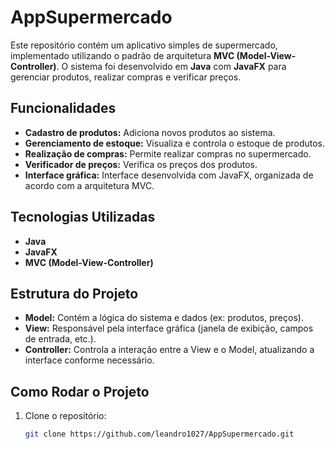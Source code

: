 # AppSupermercado

Este repositório contém um aplicativo simples de supermercado, implementado utilizando o padrão de arquitetura **MVC (Model-View-Controller)**. O sistema foi desenvolvido em **Java** com **JavaFX** para gerenciar produtos, realizar compras e verificar preços.

## Funcionalidades

- **Cadastro de produtos:** Adiciona novos produtos ao sistema.
- **Gerenciamento de estoque:** Visualiza e controla o estoque de produtos.
- **Realização de compras:** Permite realizar compras no supermercado.
- **Verificador de preços:** Verifica os preços dos produtos.
- **Interface gráfica:** Interface desenvolvida com JavaFX, organizada de acordo com a arquitetura MVC.

## Tecnologias Utilizadas

- **Java**
- **JavaFX**
- **MVC (Model-View-Controller)**

## Estrutura do Projeto

- **Model:** Contém a lógica do sistema e dados (ex: produtos, preços).
- **View:** Responsável pela interface gráfica (janela de exibição, campos de entrada, etc.).
- **Controller:** Controla a interação entre a View e o Model, atualizando a interface conforme necessário.

## Como Rodar o Projeto

1. Clone o repositório:
   ```bash
   git clone https://github.com/leandro1027/AppSupermercado.git

